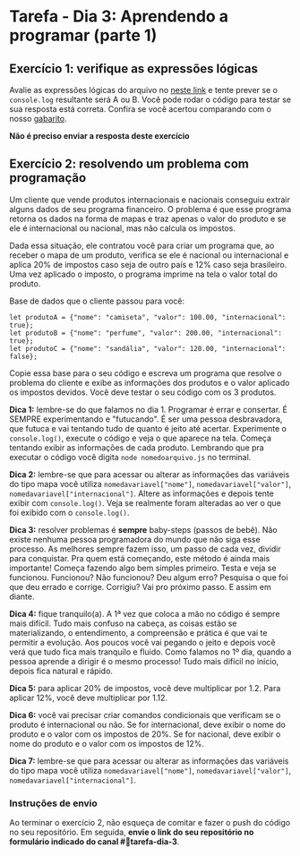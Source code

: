 # Tarefa - Dia 3: Aprendendo a programar (parte 1)

## Exercício 1: verifique as expressões lógicas

Avalie as expressões lógicas do arquivo no [neste link](./logica.js) e tente prever se o ```console.log``` resultante será A ou B.
Você pode rodar o código para testar se sua resposta está correta. Confira se você acertou comparando com o nosso [gabarito](../Gabaritos).

**Não é preciso enviar a resposta deste exercício**

## Exercício 2: resolvendo um problema com programação

Um cliente que vende produtos internacionais e nacionais conseguiu extrair alguns dados de seu programa financeiro. 
O problema é que esse programa retorna os dados na forma de mapas e traz apenas o valor do produto e 
se ele é internacional ou nacional, mas não calcula os impostos.

Dada essa situação, ele contratou você para criar um programa que, ao receber o mapa de um produto, verifica 
se ele é nacional ou internacional e aplica 20% de impostos caso seja de outro país e 12% caso seja brasileiro.
Uma vez aplicado o imposto, o programa imprime na tela o valor total do produto.

Base de dados que o cliente passou para você:
```
let produtoA = {"nome": "camiseta", "valor": 100.00, "internacional": true};
let produtoB = {"nome": "perfume", "valor": 200.00, "internacional": true};
let produtoC = {"nome": "sandália", "valor": 120.00, "internacional": false};
```

Copie essa base para o seu código e escreva um programa que resolve o problema do cliente e exibe as informações dos produtos e o valor aplicado os impostos devidos. Você deve testar o seu código com os 3 produtos.

**Dica 1:** lembre-se do que falamos no dia 1. Programar é errar e consertar. É SEMPRE experimentando e "futucando". É ser uma pessoa desbravadora, que futuca e vai tentando tudo de quanto é jeito até acertar. Experimente o `console.log()`, execute o código e veja o que aparece na tela. Começa tentando exibir as informações de cada produto. Lembrando que pra executar o código você digita `node nomedoarquivo.js` no terminal.

**Dica 2:** lembre-se que para acessar ou alterar as informações das variáveis do tipo mapa você utiliza `nomedavariavel["nome"]`, `nomedavariavel["valor"]`, `nomedavariavel["internacional"]`. Altere as informações e depois tente exibir com `console.log()`. Veja se realmente foram alteradas ao ver o que foi exibido com o `console.log()`.

**Dica 3:** resolver problemas é **sempre** baby-steps (passos de bebê). Não existe nenhuma pessoa programadora do mundo que não siga esse processo. As melhores sempre fazem isso, um passo de cada vez, dividir para conquistar. Pra quem está começando, este método é ainda mais importante! Começa fazendo algo bem simples primeiro. Testa e veja se funcionou. Funcionou? Não funcionou? Deu algum erro? Pesquisa o que foi que deu errado e corrige. Corrigiu? Vai pro próximo passo. E assim em diante.

**Dica 4:** fique tranquilo(a). A 1ª vez que coloca a mão no código é sempre mais difícil. Tudo mais confuso na cabeça, as coisas estão se materializando, o entendimento, a compreensão e prática é que vai te permitir a evolução. Aos poucos você vai pegando o jeito e depois você verá que tudo fica mais tranquilo e fluido. Como falamos no 1º dia, quando a pessoa aprende a dirigir é o mesmo processo! Tudo mais difícil no início, depois fica natural e rápido.

**Dica 5:** para aplicar 20% de impostos, você deve multiplicar por 1.2. Para aplicar 12%, você deve multiplicar por 1.12.

**Dica 6:** você vai precisar criar comandos condicionais que verificam se o produto é internacional ou não. Se for internacional, deve exibir o nome do produto e o valor com os impostos de 20%. Se for nacional, deve exibir o nome do produto e o valor com os impostos de 12%.

**Dica 7:** lembre-se que para acessar ou alterar as informações das variáveis do tipo mapa você utiliza `nomedavariavel["nome"]`, `nomedavariavel["valor"]`, `nomedavariavel["internacional"]`.

### Instruções de envio

Ao terminar o exercício 2, não esqueça de comitar e fazer o push do código no seu repositório. Em seguida, **envie o link do seu repositório no formulário indicado do canal #💪tarefa-dia-3**.
